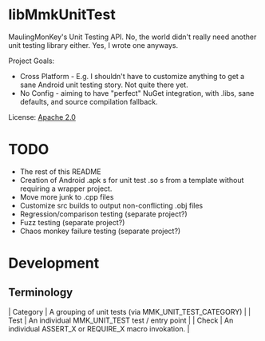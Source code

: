 # libMmkUnitTest

MaulingMonKey's Unit Testing API.  No, the world didn't really need another unit testing library either.  Yes, I wrote one anyways.

Project Goals:
- Cross Platform - E.g. I shouldn't have to customize anything to get a sane Android unit testing story.  Not quite there yet.
- No Config - aiming to have "perfect" NuGet integration, with .libs, sane defaults, and source compilation fallback.

License: [Apache 2.0](LICENSE.txt)

# TODO

- The rest of this README
- Creation of Android .apk s for unit test .so s from a template without requiring a wrapper project.
- Move more junk to .cpp files
- Customize src builds to output non-conflicting .obj files
- Regression/comparison testing (separate project?)
- Fuzz testing (separate project?)
- Chaos monkey failure testing (separate project?)

# Development

## Terminology
| Category | A grouping of unit tests (via MMK_UNIT_TEST_CATEGORY) |
| Test     | An individual MMK_UNIT_TEST test / entry point        |
| Check    | An individual ASSERT_X or REQUIRE_X macro invokation. |
